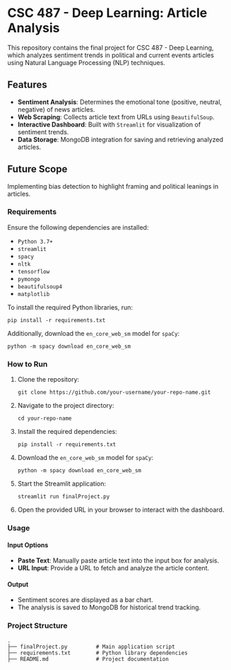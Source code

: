 
# CSC 487 - Deep Learning: Article Analysis

This repository contains the final project for CSC 487 - Deep Learning, which analyzes sentiment trends in political and current events articles using Natural Language Processing (NLP) techniques.

## Features
* **Sentiment Analysis**: Determines the emotional tone (positive, neutral, negative) of news articles.
* **Web Scraping**: Collects article text from URLs using `BeautifulSoup`.
* **Interactive Dashboard**: Built with `Streamlit` for visualization of sentiment trends.
* **Data Storage**: MongoDB integration for saving and retrieving analyzed articles.

## Future Scope
Implementing bias detection to highlight framing and political leanings in articles.

### Requirements
Ensure the following dependencies are installed:

* `Python 3.7+`
* `streamlit`
* `spacy`
* `nltk`
* `tensorflow`
* `pymongo`
* `beautifulsoup4`
* `matplotlib`

To install the required Python libraries, run:

```
pip install -r requirements.txt
```

Additionally, download the `en_core_web_sm` model for `spaCy`:

```
python -m spacy download en_core_web_sm
```

### How to Run
1. Clone the repository:
   ```
   git clone https://github.com/your-username/your-repo-name.git
   ```

2. Navigate to the project directory:
   ```
   cd your-repo-name
   ```

3. Install the required dependencies:
   ```
   pip install -r requirements.txt
   ```

4. Download the `en_core_web_sm` model for `spaCy`:
   ```
   python -m spacy download en_core_web_sm
   ```

5. Start the Streamlit application:
   ```
   streamlit run finalProject.py
   ```

6. Open the provided URL in your browser to interact with the dashboard.

### Usage
#### Input Options
* **Paste Text**: Manually paste article text into the input box for analysis.
* **URL Input**: Provide a URL to fetch and analyze the article content.

#### Output
* Sentiment scores are displayed as a bar chart.
* The analysis is saved to MongoDB for historical trend tracking.

### Project Structure
```
.
├── finalProject.py         # Main application script
├── requirements.txt        # Python library dependencies
├── README.md               # Project documentation
```
